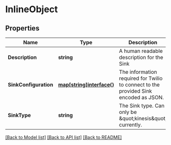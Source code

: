 # InlineObject

## Properties

Name | Type | Description | Notes
------------ | ------------- | ------------- | -------------
**Description** | **string** | A human readable description for the Sink | 
**SinkConfiguration** | [**map[string]interface{}**](.md) | The information required for Twilio to connect to the provided Sink encoded as JSON. | 
**SinkType** | **string** | The Sink type. Can only be \&quot;kinesis\&quot; currently. | 

[[Back to Model list]](../README.md#documentation-for-models) [[Back to API list]](../README.md#documentation-for-api-endpoints) [[Back to README]](../README.md)


